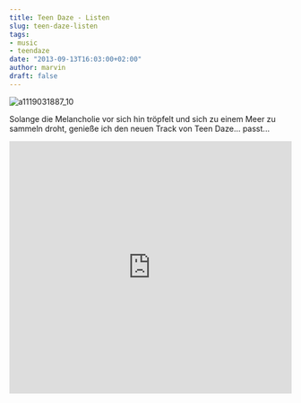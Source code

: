 ```yaml
---
title: Teen Daze - Listen
slug: teen-daze-listen
tags:
- music
- teendaze
date: "2013-09-13T16:03:00+02:00"
author: marvin
draft: false
---
```

![a1119031887_10](/images/a1119031887_10.jpg)

Solange die Melancholie vor sich hin tröpfelt und sich zu einem Meer zu
sammeln droht, genieße ich den neuen Track von Teen Daze... passt...

<iframe width="100%" height="450" scrolling="no" frameborder="no" src="https://w.soundcloud.com/player/?url=https%3A//api.soundcloud.com/tracks/109153401&amp;auto_play=false&amp;hide_related=false&amp;show_comments=true&amp;show_user=true&amp;show_reposts=false&amp;visual=true"></iframe>